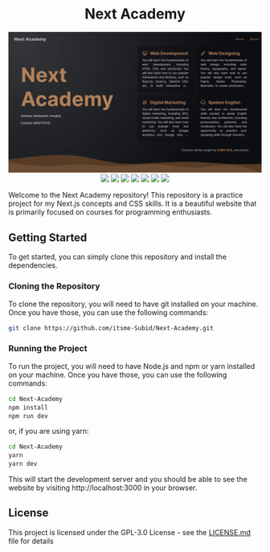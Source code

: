 <div align="center">

# Next Academy
![](https://raw.githubusercontent.com/itsme-Subid/Next-Academy/main/preview.webp)
![](https://img.shields.io/github/license/itsme-Subid/Next-Academy?style=for-the-badge)
![](https://img.shields.io/github/languages/top/itsme-Subid/Next-Academy?style=for-the-badge)
![](https://img.shields.io/github/languages/count/itsme-Subid/Next-Academy?style=for-the-badge)
![](https://img.shields.io/github/languages/code-size/itsme-Subid/Next-Academy?style=for-the-badge)
![](https://img.shields.io/github/repo-size/itsme-Subid/Next-Academy?style=for-the-badge)
![](https://img.shields.io/github/last-commit/itsme-Subid/Next-Academy?style=for-the-badge)
![](https://img.shields.io/github/commit-activity/w/itsme-Subid/Next-Academy?style=for-the-badge)

</div>
Welcome to the Next Academy repository! This repository is a practice project for my Next.js concepts and CSS skills. It is a beautiful website that is primarily focused on courses for programming enthusiasts.

## Getting Started
To get started, you can simply clone this repository and install the dependencies.
### Cloning the Repository
To clone the repository, you will need to have git installed on your machine. Once you have those, you can use the following commands:
```bash
git clone https://github.com/itsme-Subid/Next-Academy.git
```
### Running the Project
To run the project, you will need to have Node.js and npm or yarn installed on your machine. Once you have those, you can use the following commands:
```bash
cd Next-Academy
npm install
npm run dev
```
or, if you are using yarn:
```bash
cd Next-Academy
yarn
yarn dev
```
This will start the development server and you should be able to see the website by visiting http://localhost:3000 in your browser.

## License
This project is licensed under the GPL-3.0 License - see the [LICENSE.md](https://github.com/itsme-Subid/Next-Academy/blob/main/LICENSE) file for details
